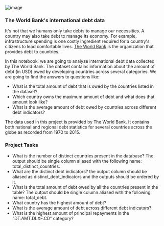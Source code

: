 ![image](https://github.com/Aakaaaassh/SQL/assets/66636545/5914690f-fb61-4c21-87d3-2cfa636014bf)

### The World Bank's international debt data
It's not that we humans only take debts to manage our necessities. A country may also take debt to manage its economy. For example, infrastructure spending is one costly ingredient required for a country's citizens to lead comfortable lives. [The World Bank](https://www.worldbank.org/) is the organization that provides debt to countries.

In this notebook, we are going to analyze international debt data collected by The World Bank. The dataset contains information about the amount of debt (in USD) owed by developing countries across several categories. We are going to find the answers to questions like:

* What is the total amount of debt that is owed by the countries listed in the dataset?
* Which country owns the maximum amount of debt and what does that amount look like?
* What is the average amount of debt owed by countries across different debt indicators?


The data used in this project is provided by The World Bank. It contains both national and regional debt statistics for several countries across the globe as recorded from 1970 to 2015.

### Project Tasks
* What is the number of distinct countries present in the database? The output should be single column aliased with the following name: total_distinct_countries.
* What are the distinct debt indicators? the output column should be aliased as distinct_debt_indicators and the outputs should be ordered by it.
* What is the total amount of debt owed by all the countries present in the table? The output should be single column aliased with the following name: total_debt.
* What country has the highest amount of debt?
* What is the average amount of debt across different debt indicators?
* What is the highest amount of principal repayments in the "DT.AMT.DLXF.CD" category?
